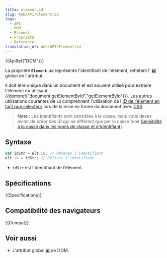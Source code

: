 ```yaml
---
title: element.id
slug: Web/API/Element/id
tags:
  - API
  - DOM
  - Element
  - Propriété
  - Reference
translation_of: Web/API/Element/id
---
```


{{ApiRef("DOM")}}

La propriété **`Element.id`** représente l'identifiant de l'élément, reflétant l' **[id](/fr/docs/Web/HTML/Attributs_universels/id)** global de l'attribut.

Il doit être unique dans un document et est souvent utilisé pour extraire l'élément en utilisant {{domxref("document.getElementById","getElementById")}}. Les autres utilisations courantes de `id` comprennent l'utilisation de l'[ID de l'élément en tant que sélecteur](/fr/docs/Web/CSS/S%C3%A9lecteurs_d_ID) lors de la mise en forme du document avec [CSS](/fr/docs/Web/CSS).

> **Note :** Les identifiants sont sensibles à la casse, mais vous devez éviter de créer des ID qui ne diffèrent que par la casse (voir [Sensibilité à la casse dans les noms de classe et d'identifiant](/fr/docs/Archive/Case_Sensitivity_in_class_and_id_Names)).

## Syntaxe

```js
var idStr = elt.id; // Obtenez l'identifiant
elt.id = idStr; // Définir l'identifiant
```

- `idStr` est l'identifiant de l'élément.

## Spécifications

{{Specifications}}

## Compatibilité des navigateurs

{{Compat}}

## Voir aussi

- L'attribut global [**id**](/fr/docs/Web/HTML/Attributs_universels/id) de DOM.
